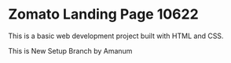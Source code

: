 # Zomato Landing Page 10622

This is a basic web development project built with HTML and CSS.

This is New Setup Branch by Amanum
